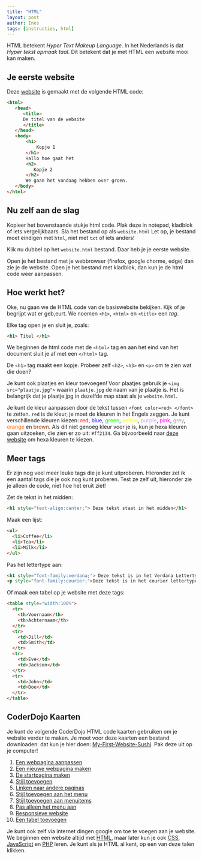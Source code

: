 ```yaml
---
title: "HTML"
layout: post
author: Ines
tags: [instructies, html]
---
```

HTML betekent *Hyper Text Makeup Language*. In het Nederlands is dat *Hyper tekst opmaak taal*. Dit betekent dat je met HTML een website mooi kan maken.

Je eerste website
-----------------
Deze [website](http://www.coderdojo-arnhem.nl/wp-content/uploads/2017/02/website.html) is gemaakt met de volgende HTML code:

```html
<html>
   <head>
      <title>
      De titel van de website
      </title>
   </head>
   <body>
       <h1>
           Kopje 1
       </h1>
       Hallo hoe gaat het
       <h2>
          Kopje 2
       </h2>
       We gaan het vandaag hebben over groen.
   </body>
</html>
```

Nu zelf aan de slag
-------------------
Kopieer het bovenstaande stukje html code. Plak deze in notepad, kladblok of iets vergelijkbaars. Sla het bestand op als `website.html`
Let op, je bestand moet eindigen met `html`, niet met `txt` of iets anders!

Klik nu dubbel op het `website.html` bestand. Daar heb je je eerste website.

Open je het bestand met je webbrowser (firefox, google chorme, edge) dan zie je de website. Open je het bestand met kladblok, dan kun je de html code weer aanpassen.

Hoe werkt het?
--------------
Oke, nu gaan we de HTML code van de basiswebsite bekijken. Kijk of je begrijpt wat er geb,eurt. We noemen `<h1>`, `<html>` en `<title>` een *tag*. 

Elke tag open je en sluit je, zoals:

```html
<h1> Titel </h1>
```

We beginnen de html code met de `<html>` tag en aan het eind van het document sluit je af met een `</html>` tag.

De `<h1>` tag maakt een kopje. Probeer zelf `<h2>`, `<h3>` en `<p>` om te zien wat die doen?

Je kunt ook plaatjes en kleur toevoegen! Voor plaatjes gebruik je `<img src="plaatje.jpg">` waarin `plaatje.jpg` de naam van je plaatje is. Het is belangrijk dat je plaatje.jpg in dezelfde map staat als je `website.html`.

Je kunt de kleur aanpassen door de tekst tussen
`<font color=red> </font>` te zetten. `red` is de kleur, je moet de kleuren in het Engels zeggen. Je kunt verschillende kleuren kiezen: <span style="color: #ff0000;">red</span>, <span style="color: #0000ff;">blue</span>, <span style="color: #00ff00;">green</span>, <span style="color: #ffff00;">yellow</span>, <span style="color: #cc99ff;">purple</span>, <span style="color: #ff00ff;">pink</span>, <span style="color: #999999;">grey</span>, <span style="color: #ff6600;">orange</span> en <span style="color: #993300;">brown</span>. Als dit niet genoeg kleur voor je is, kun je hexa kleuren gaan uitzoeken, die zien er zo uit: `#ff2134`. Ga bijvoorbeeld naar [deze website](https://www.w3schools.com/colors/colors_picker.asp) om hexa kleuren te kiezen.

Meer tags
---------

Er zijn nog veel meer leuke tags die je kunt uitproberen. Hieronder zet ik een aantal tags die je ook nog kunt proberen. Test ze zelf uit, hieronder zie je alleen de code, niet hoe het eruit ziet!

Zet de tekst in het midden:

```html
<h1 style="text-align:center;"> Deze tekst staat in het midden</h1>
```

Maak een lijst:

```html
<ul>
  <li>Coffee</li>
  <li>Tea</li>
  <li>Milk</li>
</ul>
```

Pas het lettertype aan:

```html
<h1 style="font-family:verdana;"> Deze tekst is in het Verdana Lettertype </h1>
<p style="font-family:courier;">Deze tekst is in het courier lettertype</p>
```

Of maak een tabel op je website met deze tags:

```html
<table style="width:100%">
  <tr>
    <th>Voornaam</th>
    <th>Achternaam</th>
  </tr>
  <tr>
    <td>Jill</td>
    <td>Smith</td>
  </tr>
  <tr>
    <td>Eve</td>
    <td>Jackson</td>
  </tr>
  <tr>
    <td>John</td>
    <td>Doe</td>
  </tr>
</table>
```

CoderDojo Kaarten
--------------------------------
Je kunt de volgende CoderDojo HTML code kaarten gebruiken om je website verder te maken. Je moet voor deze kaarten een bestand downloaden: dat kun je hier doen: <a href="http://www.coderdojo-arnhem.nl/wp-content/uploads/2017/02/My-First-Website-Sushi.zip" rel="">My-First-Website-Sushi</a>. Pak deze uit op je computer!

  1. [Een webpagina aanpassen](/static/pdf/1-Een-webpagina-aanpassen.pdf)
  2. [Een nieuwe webpagina maken](/static/pdf/2-Een-nieuwe-webpagina-maken.pdf)
  3. [De startpagina maken](/static/pdf/3-De-startpagina-maken.pdf)
  4. [Stijl toevoegen](/static/pdf/4-Stijl-toevoegen.pdf)
  5. [Linken naar andere paginas](/static/pdf/5-Linken-naar-andere-paginas.pdf)
  6. [Stijl toevoegen aan het menu](/static/pdf/6-Stijl-toevoegen-aan-het-menu.pdf)
  7. [Stijl toevoegen aan menuitems](/static/pdf/7-Stijl-toevoegen-aan-menuitems.pdf)
  8. [Pas alleen het menu aan](/static/pdf/8-Pas-alleen-het-menu-aan.pdf)
  9. [Responsieve website](/static/pdf/9-Responsieve-website.pdf)
  10. [Een tabel toevoegen](/static/pdf/10-Een-tabel-toevoegen.pdf)

Je kunt ook zelf via internet dingen google om toe te voegen aan je website. We beginnen een website altijd met [HTML](https://www.w3schools.com/html/default.asp), maar later kun je ook [CSS](https://www.w3schools.com/css/default.asp), [JavaScript](https://www.w3schools.com/js/default.asp) en [PHP](https://www.w3schools.com/php/default.asp) leren. Je kunt als je HTML al kent, op een van deze talen klikken.
